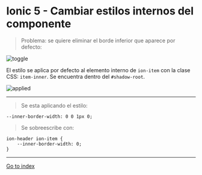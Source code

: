 # Ionic 5 - Cambiar estilos internos del componente

> Problema: se quiere eliminar el borde inferior que aparece por defecto:

![toggle](https://user-images.githubusercontent.com/7187599/82436098-92af7b80-9a95-11ea-9f70-376627544877.png)


El estilo se aplica por defecto al elemento interno de `ion-item`
con la clase CSS: `item-inner`. Se encuentra dentro del `#shadow-root`.

![applied](https://user-images.githubusercontent.com/7187599/82436465-25e8b100-9a96-11ea-9b52-a1b4e619ad28.png)

***

> Se esta aplicando el estilo:

    --inner-border-width: 0 0 1px 0;


> Se sobreescribe con:

    ion-header ion-item {
        --inner-border-width: 0;
    }


***

[Go to index](../../../README.md)
